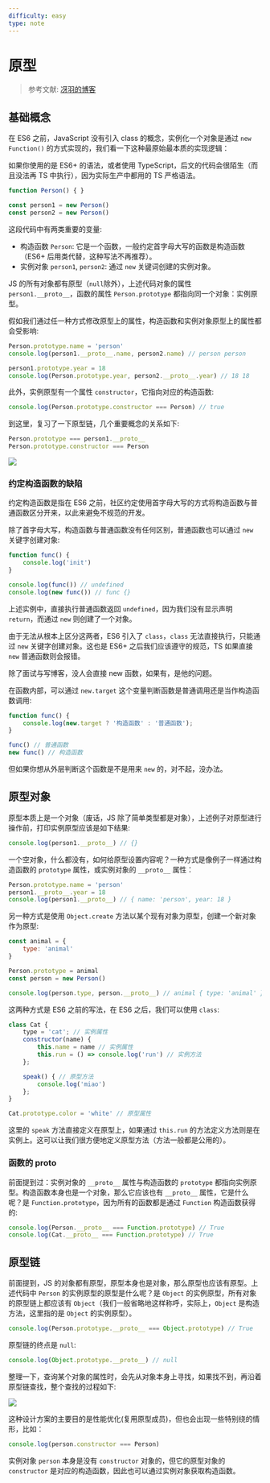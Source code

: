 ```yaml
---
difficulty: easy
type: note
---
```


# 原型

> 参考文献: [冴羽的博客](https://github.com/mqyqingfeng/Blog/issues/2)

## 基础概念

在 ES6 之前，JavaScript 没有引入 class 的概念，实例化一个对象是通过 `new Function()` 的方式实现的，我们看一下这种最原始最本质的实现逻辑：

<p class="discuss">如果你使用的是 ES6+ 的语法，或者使用 TypeScript，后文的代码会很陌生（而且没法再 TS 中执行），因为实际生产中都用的 TS 严格语法。</p>

```js
function Person() { }

const person1 = new Person()
const person2 = new Person()
```

这段代码中有两类重要的变量:
- 构造函数 `Person`: 它是一个函数，一般约定首字母大写的函数是构造函数（ES6+ 后用类代替，这种写法不再推荐）。
- 实例对象 `person1`, `person2`: 通过 `new` 关键词创建的实例对象。

JS 的所有对象都有原型（`null`除外），上述代码对象的属性 `person1.__proto__`，函数的属性 `Person.prototype` 都指向同一个对象：实例原型。

假如我们通过任一种方式修改原型上的属性，构造函数和实例对象原型上的属性都会受影响:

```js
Person.prototype.name = 'person'
console.log(person1.__proto__.name, person2.name) // person person

person1.prototype.year = 18
console.log(Person.prototype.year, person2.__proto__.year) // 18 18
```

此外，实例原型有一个属性 `constructor`，它指向对应的构造函数:

```js
console.log(Person.prototype.constructor === Person) // true
```

到这里，复习了一下原型链，几个重要概念的关系如下:
```js
Person.prototype === person1.__proto__
Person.prototype.constructor === Person
```

<img src="https://pionpill-1316521854.cos.ap-shanghai.myqcloud.com/blog%2Fdiagrams%2Ffront%2FJavaScript%2FEcmaScript-Advance%2Fprototype.svg">

### 约定构造函数的缺陷

约定构造函数是指在 ES6 之前，社区约定使用首字母大写的方式将构造函数与普通函数区分开来，以此来避免不规范的开发。

除了首字母大写，构造函数与普通函数没有任何区别，普通函数也可以通过 `new` 关键字创建对象:

```js
function func() {
    console.log('init')
}

console.log(func()) // undefined
console.log(new func()) // func {}
```

上述实例中，直接执行普通函数返回 `undefined`，因为我们没有显示声明 `return`，而通过 `new` 则创建了一个对象。

由于无法从根本上区分这两者，ES6 引入了 `class`，`class` 无法直接执行，只能通过 `new` 关键字创建对象。这也是 ES6+ 之后我们应该遵守的规范，TS 如果直接 `new` 普通函数则会报错。

<p class="tip">除了面试与写博客，没人会直接 new 函数，如果有，是他的问题。</p>

在函数内部，可以通过 `new.target` 这个变量判断函数是普通调用还是当作构造函数调用:

```js
function func() {
    console.log(new.target ? '构造函数' : '普通函数');
}

func() // 普通函数
new func() // 构造函数
```

但如果你想从外层判断这个函数是不是用来 `new` 的，对不起，没办法。

## 原型对象

原型本质上是一个对象（废话，JS 除了简单类型都是对象），上述例子对原型进行操作前，打印实例原型应该是如下结果:

```js
console.log(person1.__proto__) // {}
```

一个空对象，什么都没有，如何给原型设置内容呢？一种方式是像例子一样通过构造函数的 `prototype` 属性，或实例对象的 `__proto__` 属性：

```js
Person.prototype.name = 'person'
person1.__proto__.year = 18
console.log(person1.__proto__) // { name: 'person', year: 18 }
```

另一种方式是使用 `Object.create` 方法以某个现有对象为原型，创建一个新对象作为原型:

```js
const animal = {
    type: 'animal'
}

Person.prototype = animal
const person = new Person()

console.log(person.type, person.__proto__) // animal { type: 'animal' }
```

这两种方式是 ES6 之前的写法，在 ES6 之后，我们可以使用 `class`:

```js
class Cat {
    type = 'cat'; // 实例属性
    constructor(name) {
        this.name = name // 实例属性
        this.run = () => console.log('run') // 实例方法
    };

    speak() { // 原型方法
        console.log('miao')
    };
}

Cat.prototype.color = 'white' // 原型属性
```

这里的 `speak` 方法直接定义在原型上，如果通过 `this.run` 的方法定义方法则是在实例上。这可以让我们很方便地定义原型方法（方法一般都是公用的）。

### 函数的 __proto__

前面提到过：实例对象的 `__proto__` 属性与构造函数的 `prototype` 都指向实例原型。构造函数本身也是一个对象，那么它应该也有 `__proto__` 属性，它是什么呢？是 `Function.prototype`，因为所有的函数都是通过 `Function` 构造函数获得的:

```js
console.log(Person.__proto__ === Function.prototype) // True
console.log(Cat.__proto__ === Function.prototype) // True
```

## 原型链

前面提到，JS 的对象都有原型，原型本身也是对象，那么原型也应该有原型。上述代码中 `Person` 的实例原型的原型是什么呢？是 `Object` 的实例原型，所有对象的原型链上都应该有 `Object`（我们一般省略地这样称呼，实际上，`Object` 是构造方法，这里指的是 `Object` 的实例原型）。

```js
console.log(Person.prototype.__proto__ === Object.prototype) // True
```

原型链的终点是 `null`:

```js
console.log(Object.prototype.__proto__) // null
```

整理一下，查询某个对象的属性时，会先从对象本身上寻找，如果找不到，再沿着原型链查找，整个查找的过程如下:

<img src="https://pionpill-1316521854.cos.ap-shanghai.myqcloud.com/blog%2Fdiagrams%2Ffront%2FJavaScript%2FEcmaScript-Advance%2Fprototype-chain.svg">

这种设计方案的主要目的是性能优化(复用原型成员)，但也会出现一些特别绕的情形，比如：
```js
console.log(person.constructor === Person)
```
实例对象 `person` 本身是没有 `constructor` 对象的，但它的原型对象的 `constructor` 是对应的构造函数，因此也可以通过实例对象获取构造函数。
